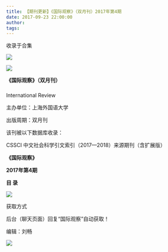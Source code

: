 ```yaml
---
title: 【期刊更新】《国际观察》（双月刊）2017年第4期
date: 2017-09-23 22:00:00
author: 
tags: 
---
```



收录于合集

![](/images/3993/2.gif)

  

  

![](/images/3993/3.jpeg)

**《国际观察》（双月刊）**

###

International Review

主办单位：上海外国语大学

出版周期：双月刊

该刊被以下数据库收录：

CSSCI 中文社会科学引文索引（2017—2018）来源期刊（含扩展版）

 **《国际观察》**

 **2017年第4期**

 **目 录**

 **![](/images/3993/4.png)**

获取方式

后台（聊天页面）回复“国际观察”自动获取！

编辑：刘畅

![](/images/3993/5.gif)

